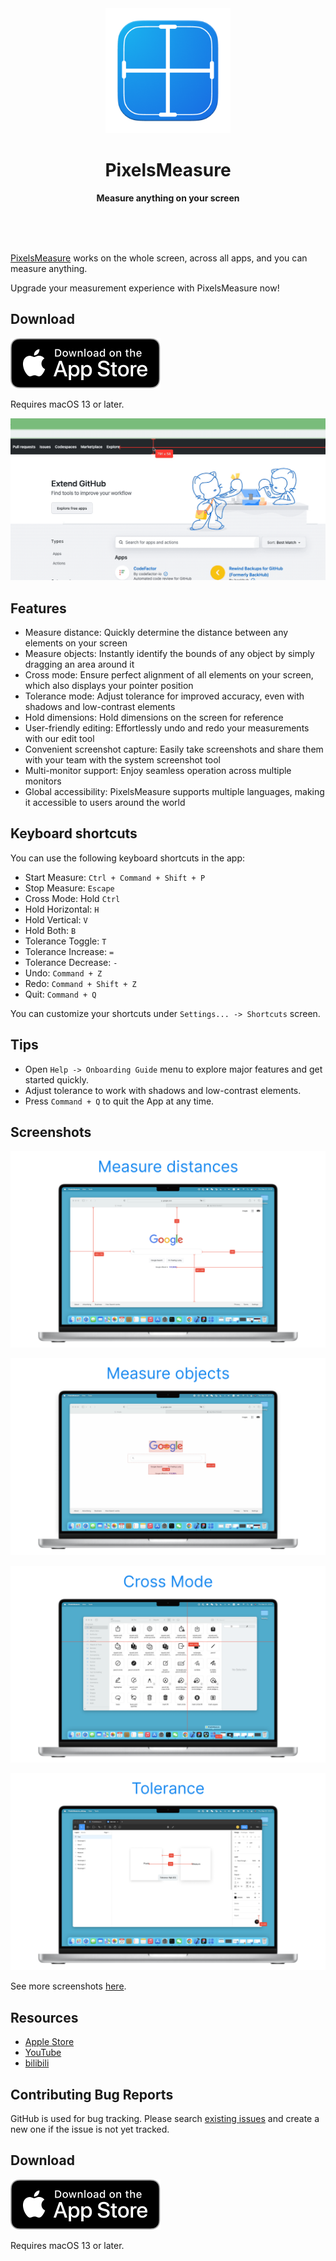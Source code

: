 <div align="center">
	<a href="https://apps.apple.com/app/pixelsmeasure/id1638740542">
		<img src="assets/images/PixelsMeasure.png" width="200" height="200">
	</a>
	<h1>PixelsMeasure</h1>
	<p>
		<b>Measure anything on your screen</b>
	</p>
	<br>
	<br>
	<br>
</div>

[PixelsMeasure][Apple_Store] works on the whole screen, across all apps, and you can measure anything.

Upgrade your measurement experience with PixelsMeasure now!

## Download

[![Download on the App Store](assets/images/download-on-app-store-badge.svg)][Apple_Store]

Requires macOS 13 or later.

![PixelsMeasure](assets/images/PixelsMeasure.gif)

## Features

* Measure distance: Quickly determine the distance between any elements on your screen
* Measure objects: Instantly identify the bounds of any object by simply dragging an area around it
* Cross mode: Ensure perfect alignment of all elements on your screen, which also displays your pointer position
* Tolerance mode: Adjust tolerance for improved accuracy, even with shadows and low-contrast elements
* Hold dimensions: Hold dimensions on the screen for reference
* User-friendly editing: Effortlessly undo and redo your measurements with our edit tool
* Convenient screenshot capture: Easily take screenshots and share them with your team with the system screenshot tool
* Multi-monitor support: Enjoy seamless operation across multiple monitors
* Global accessibility: PixelsMeasure supports multiple languages, making it accessible to users around the world

## Keyboard shortcuts

You can use the following keyboard shortcuts in the app:

* Start Measure: `Ctrl + Command + Shift + P`
* Stop Measure: `Escape`
* Cross Mode: Hold `Ctrl`
* Hold Horizontal: `H`
* Hold Vertical: `V`
* Hold Both: `B`
* Tolerance Toggle: `T`
* Tolerance Increase: `=`
* Tolerance Decrease: `-`
* Undo: `Command + Z`
* Redo: `Command + Shift + Z`
* Quit: `Command + Q`

You can customize your shortcuts under `Settings... -> Shortcuts` screen.

## Tips

- Open `Help -> Onboarding Guide` menu to explore major features and get started quickly.
- Adjust tolerance to work with shadows and low-contrast elements.
- Press `Command + Q` to quit the App at any time.

## Screenshots

![measure-distances](assets/images/screenshots/measure-distances.png)

![measure-objects](assets/images/screenshots/measure-objects.png)

![cross-mode](assets/images/screenshots/cross-mode.png)

![tolerance-mode](assets/images/screenshots/tolerance.png)

See more screenshots [here](https://github.com/zddhub/PixelsMeasure/tree/main/assets/images/screenshots).

## Resources

- [Apple Store][Apple_Store]
- [YouTube](https://youtu.be/Y7_aRwq7gz4)
- [bilibili](https://www.bilibili.com/video/BV1WM411P71r)

## Contributing Bug Reports

GitHub is used for bug tracking. Please search [existing issues](https://github.com/zddhub/PixelsMeasure/issues) and create a new one if the issue is not yet tracked.

## Download

[![Download on the App Store](assets/images/download-on-app-store-badge.svg)][Apple_Store]

Requires macOS 13 or later.



[Apple_Store]: https://apps.apple.com/app/pixelsmeasure/id1638740542
